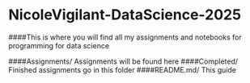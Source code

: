 # NicoleVigilant-DataScience-2025
####This is where you will find all my assignments and notebooks for programming for data science

####Assignments/ Assignments will be found here
####Completed/ Finished assignments go in this folder
####README.md/ This guide 
